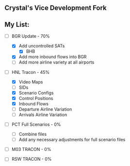 ## Crystal's Vice Development Fork

## My List:
- [ ] BGR Update - 70%
  - [X] Add uncontrolled SATs
    - [X] BHB
  - [X] Add more inbound flows into BGR
  - [ ] Add more airline variety at all airports

- [ ] HNL Tracon - 45%
    - [X] Video Maps
    - [ ] SIDs
    - [X] Scenario Configs
    - [X] Control Positions
    - [X] Inbound Flows
    - [ ] Departure Airline Variation
    - [ ] Arrivals Airline Variation
    
- [ ] PCT Full Scenarios - 0%
  - [ ] Combine files
  - [ ] Add any necessary adjustments for full scenario files
        
- [ ] M03 TRACON - 0%
    
- [ ] RSW TRACON - 0%
